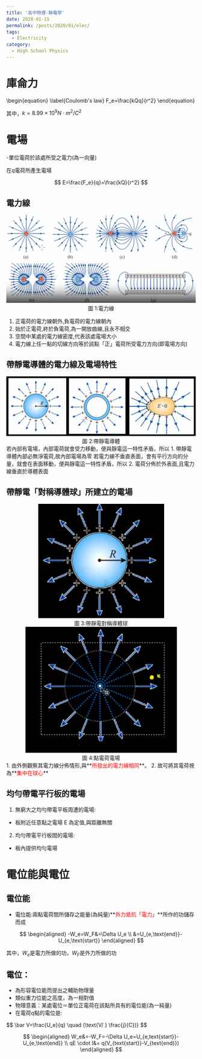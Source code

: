 ```yaml
---
title: '高中物理-靜電學'
date: 2020-01-15
permalink: /posts/2020/01/elec/
tags:
  - Electricity
category:
  - High School Physics
---
```


# 庫侖力

\begin{equation}
\label{Coulomb's law}
F_e=\frac{kQq}{r^2}
\end{equation}

其中，$k=8.99\times 10^9 N\cdot m^2/C^2$

# 電場
-單位電荷於該處所受之電力(為一向量)

在$q$電荷所產生電場

$$
E=\frac{F_e}{q}=\frac{kQ}{r^2}
$$

## 電力線
<div style="text-align:center" id="image1"><img src="/images/high_school_physics/elec_1_1.PNG" /><br>圖 1:電力線</div>

1. 正電荷的電力線朝外,負電荷的電力線朝內
2. 始於正電荷,終於負電荷,為一開放曲線,且永不相交
3. 空間中某處的電力線密度,代表該處電場大小
4. 電力線上任一點的切線方向等於該點「正」電荷所受電力方向(即電場方向)

## 帶靜電導體的電力線及電場特性

<div style="text-align:center" id="image2"><img src="/images/high_school_physics/elec_1_2.PNG" /><br>圖 2:帶靜電導體</div>
若內部有電場，內部電荷就會受力移動，便與靜電這一特性矛盾，所以
1. 帶靜電導體內部必無淨電荷,故內部電場為零
若電力線不垂直表面，會有平行方向的分量，就會在表面移動，便與靜電這一特性矛盾，所以
2. 電荷分佈於外表面,且電力線垂直於導體表面

## 帶靜電「對稱導體球」所建立的電場
<div style="text-align:center" id="image3"><img src="/images/high_school_physics/elec_1_3.PNG" /><br>圖 3:帶靜電對稱導體球</div>
<div style="text-align:center" id="image3"><img src="/images/high_school_physics/elec_1_4.PNG" /><br>圖 4:點電荷電場</div>
1. 由外側觀察其電力線分佈情形,與**<span style="color:red">所發出的電力線相同</span>**。
2. 故可將其電荷視為**<span style="color:red">集中在球心</span>**

## 均勻帶電平行板的電場

1. 無窮大之均勻帶電平板周遭的電場:
* 板附近任意點之電場 E 為定值,與距離無關
2. 均勻帶電平行板間的電場:
* 板內提供均勻電場

# 電位能與電位

## 電位能
* 電位能:兩點電荷間所儲存之能量(為純量)**<span style="color:red">外力抵抗「電力」</span>**所作的功儲存而成

$$
\begin{aligned}
-W_e=W_F&=\Delta U_e \\
&=U_{e,\text{end}}- U_{e,\text{start}}
\end{aligned}
$$

其中，$W_e$是電力所做的功，$W_F$是外力所做的功

## 電位： 

* 為形容電位能而提出之輔助物理量 
* 類似重力位能之高度，為一相對值 
* 物理意義：某處電位＝單位正電荷在該點所具有的電位能(為一純量)
* 在電荷$q$點的電位是:

$$
\bar V=\frac{U_e}{q} \quad (\text{V/ } \frac{j}{C})}
$$


$$
\begin{aligned}
W_e&=-W_F=-\Delta U_e=U_{e,text{start}}- U_{e,\text{end}} \\
qE \cdot l&= q(V_{text{start}}-V_{text{end}})
\end{aligned}
$$